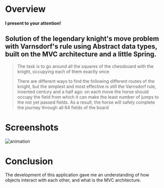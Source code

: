# Overview

#### I present to your attention!<br>
## Solution of the legendary knight's move problem with Varnsdorf's rule using Abstract data types, built on the MVC architecture and a little Spring.

> The task is to go around all the squares of the chessboard with the knight, 
> occupying each of them exactly once
> 
> There are different ways to find the following
> different routes of the knight, but the simplest and most effective
> is still the Varnsdorf rule, invented
> century and a half ago: on each move the horse should
> occupy the field from which it can make the least
> number of jumps to the not yet passed fields.
> As a result, the horse will safely complete the journey
> through all 64 fields of the board

# Screenshots
![animation](https://user-images.githubusercontent.com/73959785/115727634-76464e00-a38c-11eb-8356-94a34b0680dd.gif)
# Conclusion
The development of this application gave me an understanding of how objects interact with each other, and what is the MVC architecture. 
